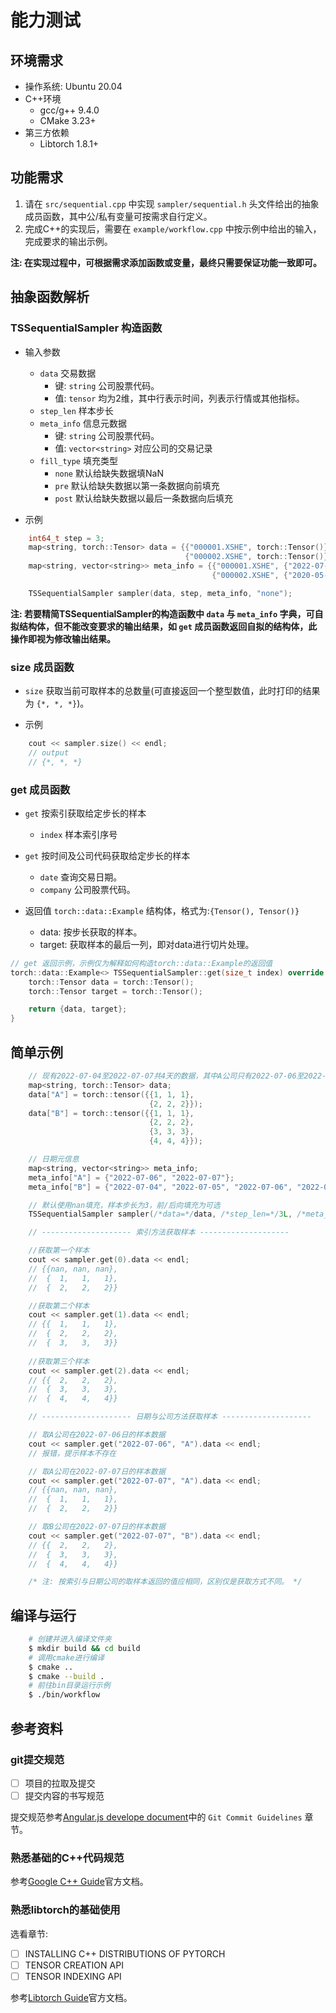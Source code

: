 # 能力测试

## 环境需求
- 操作系统: Ubuntu 20.04
- C++环境
    - gcc/g++ 9.4.0
    - CMake 3.23+
- 第三方依赖
    - Libtorch 1.8.1+

## 功能需求

1. 请在 `src/sequential.cpp` 中实现 `sampler/sequential.h` 头文件给出的抽象成员函数，其中公/私有变量可按需求自行定义。
2. 完成C++的实现后，需要在 `example/workflow.cpp` 中按示例中给出的输入，完成要求的输出示例。

**注: 在实现过程中，可根据需求添加函数或变量，最终只需要保证功能一致即可。**

## 抽象函数解析

### TSSequentialSampler 构造函数
- 输入参数
    - `data` 交易数据
        - 键: `string` 公司股票代码。
        - 值: `tensor` 均为2维，其中行表示时间，列表示行情或其他指标。
    - `step_len` 样本步长
    - `meta_info` 信息元数据
        - 键: `string` 公司股票代码。
        - 值: `vector<string>` 对应公司的交易记录
    - `fill_type` 填充类型
        - `none` 默认给缺失数据填NaN
        - `pre` 默认给缺失数据以第一条数据向前填充
        - `post` 默认给缺失数据以最后一条数据向后填充

- 示例

```c++
    int64_t step = 3;
    map<string, torch::Tensor> data = {{"000001.XSHE", torch::Tensor()}, 
                                       {"000002.XSHE", torch::Tensor()}/*, ...*/}
    map<string, vector<string>> meta_info = {{"000001.XSHE", {"2022-07-18", "2022-07-19", "2022-07-20"}}, 
                                             {"000002.XSHE", {"2020-05-11", "2020-05-12"}}, /*, ...*/}

    TSSequentialSampler sampler(data, step, meta_info, "none");
```

**注: 若要精简TSSequentialSampler的构造函数中 `data` 与 `meta_info` 字典，可自拟结构体，但不能改变要求的输出结果，如 `get` 成员函数返回自拟的结构体，此操作即视为修改输出结果。**

### size 成员函数
- `size` 获取当前可取样本的总数量(可直接返回一个整型数值，此时打印的结果为 `{*, *, *}`)。

- 示例

```c++
    cout << sampler.size() << endl;
    // output
    // {*, *, *}
```

### get 成员函数

- `get` 按索引获取给定步长的样本
    - `index` 样本索引序号

- `get` 按时间及公司代码获取给定步长的样本
    - `date` 查询交易日期。
    - `company` 公司股票代码。

- 返回值 `torch::data::Example` 结构体，格式为:`{Tensor(), Tensor()}`
    - data: 按步长获取的样本。
    - target: 获取样本的最后一列，即对data进行切片处理。

```c++
// get 返回示例，示例仅为解释如何构造torch::data::Example的返回值
torch::data::Example<> TSSequentialSampler::get(size_t index) override {
    torch::Tensor data = torch::Tensor();
    torch::Tensor target = torch::Tensor();

    return {data, target};
}
```

## 简单示例

```c++
    // 现有2022-07-04至2022-07-07共4天的数据，其中A公司只有2022-07-06至2022-07-07这2天的数据
    map<string, torch::Tensor> data;    
    data["A"] = torch::tensor({{1, 1, 1}, 
                               {2, 2, 2}});
    data["B"] = torch::tensor({{1, 1, 1}, 
                               {2, 2, 2}, 
                               {3, 3, 3}, 
                               {4, 4, 4}});

    // 日期元信息
    map<string, vector<string>> meta_info;
    meta_info["A"] = {"2022-07-06", "2022-07-07"};
    meta_info["B"] = {"2022-07-04", "2022-07-05", "2022-07-06", "2022-07-07"};

    // 默认使用nan填充，样本步长为3，前/后向填充为可选
    TSSequentialSampler sampler(/*data=*/data, /*step_len=*/3L, /*meta_info=*/meta_info, /*fill_type=*/"none"/*other*/);

    // -------------------- 索引方法获取样本 --------------------

    //获取第一个样本
    cout << sampler.get(0).data << endl;
    // {{nan, nan, nan},
    //  {  1,   1,   1},
    //  {  2,   2,   2}}

    //获取第二个样本
    cout << sampler.get(1).data << endl;
    // {{  1,   1,   1},
    //  {  2,   2,   2},
    //  {  3,   3,   3}}    
    
    //获取第三个样本
    cout << sampler.get(2).data << endl;
    // {{  2,   2,   2},
    //  {  3,   3,   3},
    //  {  4,   4,   4}}

    // -------------------- 日期与公司方法获取样本 --------------------

    // 取A公司在2022-07-06日的样本数据
    cout << sampler.get("2022-07-06", "A").data << endl;
    // 报错，提示样本不存在

    // 取A公司在2022-07-07日的样本数据
    cout << sampler.get("2022-07-07", "A").data << endl;
    // {{nan, nan, nan},
    //  {  1,   1,   1},
    //  {  2,   2,   2}}

    // 取B公司在2022-07-07日的样本数据
    cout << sampler.get("2022-07-07", "B").data << endl;
    // {{  2,   2,   2},
    //  {  3,   3,   3},
    //  {  4,   4,   4}}

    /* 注: 按索引与日期公司的取样本返回的值应相同，区别仅是获取方式不同。 */
```

## 编译与运行

```bash
    # 创建并进入编译文件夹
    $ mkdir build && cd build
    # 调用cmake进行编译
    $ cmake ..
    $ cmake --build .
    # 前往bin目录运行示例
    $ ./bin/workflow
```

## 参考资料

### git提交规范

- [ ] 项目的拉取及提交
- [ ] 提交内容的书写规范

提交规范参考[Angular.js develope document](https://github.com/angular/angular.js/blob/master/DEVELOPERS.md#commits)中的 `Git Commit Guidelines` 章节。

### 熟悉基础的C++代码规范

参考[Google C++ Guide](https://google.github.io/styleguide/cppguide.html)官方文档。

### 熟悉libtorch的基础使用

选看章节:

- [ ] INSTALLING C++ DISTRIBUTIONS OF PYTORCH
- [ ] TENSOR CREATION API
- [ ] TENSOR INDEXING API

参考[Libtorch Guide](https://pytorch.org/cppdocs/index.html)官方文档。
